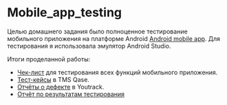 # Mobile_app_testing

Целью домашнего задания было полноценное тестирование мобильного приложения на платформе Android <a href="https://drive.google.com/file/d/1IkqWnm6z293ETG0MdveKTjrsrWd7WQHz/view?usp=sharing">Android mobile app</a>. Для тестирования я использовала эмулятор Android Studio. 

Итоги проделанной работы: 
 <ul>
<li>  <a href="https://docs.google.com/spreadsheets/d/1UEdVwtwhMNc2jdwzwWeZfBzlu2qCBo59Q2lS-egbRes/edit?usp=sharing">Чек-лист</a> для тестирования всех функций мобильного приложения. </li> 
<li>  <a href="https://drive.google.com/file/d/1S7R5p2IHt8Z9kzd6ua7DaxM2vrjpNqh5/view?usp=sharing">Тест-кейсы</a> в TMS Qase. </li> 
<li>  <a href="https://drive.google.com/drive/folders/1SwdKujSXxbU4pIXJ8N3q6JNyytJZBmE6?usp=sharing">Отчёты о дефекте</a> в Youtrack. </li> 
 <li>  <a href="https://docs.google.com/document/d/1EqBITSjER9-bzo5DbN_8YrTVfTGPxcHT/edit?usp=sharing&ouid=104501449765287567662&rtpof=true&sd=true">Отчёт по результатам тестирования</a> </li> 
 
</ul>
